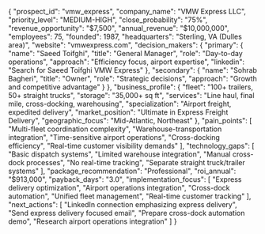 {
  "prospect_id": "vmw_express", 
  "company_name": "VMW Express LLC",
  "priority_level": "MEDIUM-HIGH",
  "close_probability": "75%",
  "revenue_opportunity": "$7,500",
  "annual_revenue": "$10,000,000",
  "employees": 75,
  "founded": 1987,
  "headquarters": "Sterling, VA (Dulles area)",
  "website": "vmwexpress.com",
  "decision_makers": {
    "primary": {
      "name": "Saeed Toifghi",
      "title": "General Manager",
      "role": "Day-to-day operations",
      "approach": "Efficiency focus, airport expertise",
      "linkedin": "Search for Saeed Toifghi VMW Express"
    },
    "secondary": {
      "name": "Sohrab Bagheri",
      "title": "Owner", 
      "role": "Strategic decisions",
      "approach": "Growth and competitive advantage"
    }
  },
  "business_profile": {
    "fleet": "100+ trailers, 50+ straight trucks",
    "storage": "35,000+ sq ft",
    "services": "Line haul, final mile, cross-docking, warehousing",
    "specialization": "Airport freight, expedited delivery",
    "market_position": "Ultimate in Express Freight Delivery",
    "geographic_focus": "Mid-Atlantic, Northeast"
  },
  "pain_points": [
    "Multi-fleet coordination complexity",
    "Warehouse-transportation integration",
    "Time-sensitive airport operations", 
    "Cross-docking efficiency",
    "Real-time customer visibility demands"
  ],
  "technology_gaps": [
    "Basic dispatch systems",
    "Limited warehouse integration",
    "Manual cross-dock processes",
    "No real-time tracking",
    "Separate straight truck/trailer systems"
  ],
  "package_recommendation": "Professional",
  "roi_annual": "$913,000",
  "payback_days": "3.0",
  "implementation_focus": [
    "Express delivery optimization",
    "Airport operations integration",
    "Cross-dock automation",
    "Unified fleet management",
    "Real-time customer tracking"
  ],
  "next_actions": [
    "LinkedIn connection emphasizing express delivery",
    "Send express delivery focused email", 
    "Prepare cross-dock automation demo",
    "Research airport operations integration"
  ]
}
